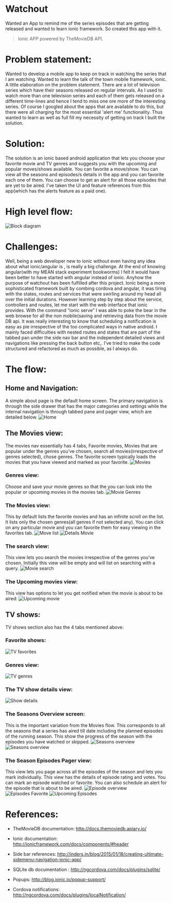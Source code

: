 # Watchout
Wanted an App to remind me of the series episodes that are getting released and wanted to learn ionic framework. So created this app with it.
>Ionic APP powered by TheMovieDB API.

# Problem statement:
Wanted to develop a mobile app to keep on track in watching the series that I am watching. Wanted to learn the talk of the town mobile framework, ionic. A little elaboration on the problem statement. There are a lot of television series which have their seasons released on regular intervals. As I used to watch more than one television series and each of them gets released on a different time-lines and hence I tend to miss one ore more of the interesting series. Of course I googled about the apps that are available to do this, but there were all charging for the most essential 'alert me' functionality. Thus wanted to learn as well as full fill my necessity of getting on track I built the solution.
# Solution:
The solution is an ionic based android application that lets you choose your favorite movie and TV genres and suggests you with the upcoming and popular moves/shows available. You can favorite a move/show. You can view all the seasons and episodes/s details in the app and you can favorite each one of them. You can choose to get an alert for all those episodes that are yet to be aired. I've taken the UI and feature references from this app(which has the alerts feature as a paid one).
# High level flow:
 ![Block diagram](https://file.ac/dbxWNYsHJrk/image0.png)

# Challenges:
Well, being a web developer new to ionic without even having any idea about what ionic/angular is , is really a big challenge. At the end of knowing angular(with my MEAN stack experiment bookworms) I felt it would have been better to have started with angular instead of ionic. Anyhow the purpose of watchout has been fulfilled after this project. Ionic being a more sophisticated framework built by combing cordova and angular, it was tiring with the states, routes and services that were swirling around my head all over the initial durations. However learning step by step about the service, controllers and routes, let me start with the web interface that ionic provides. With the command “ionic serve” I was able to poke the bear in the web browse for all the non mobile(saving and retrieving data from the movie DB api. It was really interesting to know that scheduling a notification is easy as pie irrespective of the too complicated ways in native android. I mainly faced difficulties with nested routes and states that are part of the tabbed pan under the side nav bar and the independent detailed views and navigations like pressing the back button etc,. I’ve tried to make the code structured and refactored as much as possible, as I always do.

# The flow:
## Home and Navigation:
A simple about page is the default home screen. The primary navigation is through the side drawer that has the major categories and settings while the internal navigation is through tabbed pane and pager view, which are detailed below.
![Home](https://file.ac/dbxWNYsHJrk/image1.png)

## The Movies view:
The movies nav essentially has 4 tabs, Favorite movies, Movies that are popular under the genres you’ve chosen, search all movies(irrespective of genres selected), chose genres.
The favorite screen typically loads the movies that you have viewed and marked as your favorite.
![Movies](https://file.ac/dbxWNYsHJrk/image2.png)

### Genres view:
Choose and save your movie genres so that the you can look into the popular or upcoming movies in the movies tab.
![Movie Genres](https://file.ac/dbxWNYsHJrk/image3.png)


### The Movies view:
This by default lists the favorite movies and has an infinite scroll on the list. It lists only the chosen genres(all genres if not selected any). You can click on any particular movie and you can favorite them for easy viewing in the favorites tab.
![Move list](https://file.ac/dbxWNYsHJrk/image4.png)
![Details Movie](https://file.ac/dbxWNYsHJrk/image5.png)


### The search view:
This view lets you search the movies irrespective of the genres you’ve chosen. Initially this view will be empty and will list on searching with a query.
![Movie search](https://file.ac/dbxWNYsHJrk/image6.png)

### The Upcoming movies view:
This view has options to let you get notified when the movie is about to be aired:
![Upcoming movie](https://file.ac/dbxWNYsHJrk/image7.png)

## TV shows:
TV shows section also has the 4 tabs mentioned above:
### Favorite shows:
![TV favorites](https://file.ac/dbxWNYsHJrk/image8.png)

### Genres view:
![TV genres](https://file.ac/dbxWNYsHJrk/image9.png)

### The TV show details view:
![Show details](https://file.ac/dbxWNYsHJrk/image10.png)

### The Seasons Overview screen:
This is the important variation from the Movies flow. This corresponds to all the seasons that a series has aired till date including the planned episodes of the running season. This show the progress of the season with the episodes you have watched or skipped.
![Seasons overview](https://file.ac/dbxWNYsHJrk/image11.png)
![Seasons overview](https://file.ac/dbxWNYsHJrk/image12.png)

### The Season Episodes Pager view:
This view lets you page across all the episodes of the season and lets you mark individually. This view has the details of episode rating and votes. You can mark an episode watched or favorite. You can also schedule an alert for the episode that is about to be aired.
![Episode overview](https://file.ac/dbxWNYsHJrk/image13.png)
![Episodes Favorite](https://file.ac/dbxWNYsHJrk/image14.png)
![Upcoming Episodes](https://file.ac/dbxWNYsHJrk/image15.png)


# References:

- TheMovieDB documentation: http://docs.themoviedb.apiary.io/

- Ionic documentation:  http://ionicframework.com/docs/components/#header

- Side bar references: http://inders.in/blog/2015/01/18/creating-ultimate-sidemenu-navigation-ionic-app/

- SQLite db documentation : http://ngcordova.com/docs/plugins/sqlite/

- Popups: http://blog.ionic.io/popup-support/

- Cordova notifications: http://ngcordova.com/docs/plugins/localNotification/
